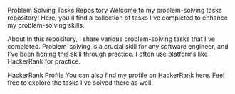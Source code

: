 Problem Solving Tasks Repository
Welcome to my problem-solving tasks repository! Here, you'll find a collection of tasks I've completed to enhance my problem-solving skills.

About
In this repository, I share various problem-solving tasks that I've completed. Problem-solving is a crucial skill for any software engineer, and I've been honing this skill through practice. I often use platforms like HackerRank for practice.

HackerRank Profile
You can also find my profile on HackerRank here. Feel free to explore the tasks I've solved there as well.
